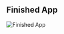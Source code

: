 
## Finished App
![Finished App](https://github.com/londonappbrewery/Images/blob/master/Clima.gif)

